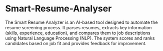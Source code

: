 # Smart-Resume-Analyser
The Smart Resume Analyzer is an AI-based tool designed to automate the resume screening process. It parses resumes, extracts key information (skills, experience, education), and compares them to job descriptions using Natural Language Processing (NLP). The system scores and ranks candidates based on job fit and provides feedback for improvement.
